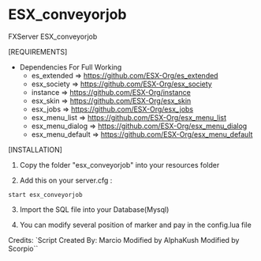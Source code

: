 # ESX_conveyorjob
FXServer ESX_conveyorjob

[REQUIREMENTS]

* Dependencies For Full Working
  * es_extended => https://github.com/ESX-Org/es_extended
  * esx_society => https://github.com/ESX-Org/esx_society
  * instance => https://github.com/ESX-Org/instance
  * esx_skin => https://github.com/ESX-Org/esx_skin
  * esx_jobs => https://github.com/ESX-Org/esx_jobs
  * esx_menu_list => https://github.com/ESX-Org/esx_menu_list
  * esx_menu_dialog => https://github.com/ESX-Org/esx_menu_dialog
  * esx_menu_default => https://github.com/ESX-Org/esx_menu_default


[INSTALLATION]

1) Copy the folder "esx_conveyorjob" into your resources folder

2) Add this on your server.cfg :
```
start esx_conveyorjob
```

3) Import the SQL file into your Database(Mysql)

4) You can modify several position of marker and pay in the config.lua file
	
Credits: 
`Script Created By: Marcio Modified by AlphaKush Modified by Scorpio``

